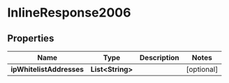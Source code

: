 

# InlineResponse2006


## Properties

Name | Type | Description | Notes
------------ | ------------- | ------------- | -------------
**ipWhitelistAddresses** | **List&lt;String&gt;** |  |  [optional]



